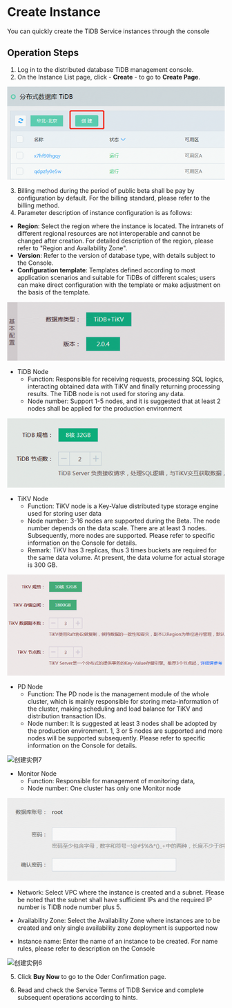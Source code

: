 # Create Instance

You can quickly create the TiDB Service instances through the console

## Operation Steps
1. Log in to the distributed database TiDB management console.
2. On the Instance List page, click - **Create** - to go to **Create Page**.

![Create Instance 1](../../../../image/TiDB/Create-Instance-1.png)

3. Billing method during the period of public beta shall be pay by configuration by default. For the billing standard, please refer to the billing method.
4. Parameter description of instance configuration is as follows:
- **Region**: Select the region where the instance is located. The intranets of different regional resources are not interoperable and cannot be changed after creation. For detailed description of the region, please refer to "Region and Availability Zone".
- **Version**: Refer to the version of database type, with details subject to the Console.
- **Configuration template**: Templates defined according to most application scenarios and suitable for TiDBs of different scales; users can make direct configuration with the template or make adjustment on the basis of the template.

![Create Instance 2](../../../../image/TiDB/Create-Instance-2.png)

- TiDB Node
  - Function: Responsible for receiving requests, processing SQL logics, interacting obtained data with TiKV and finally returning processing results. The TiDB node is not used for storing any data. 
  - Node number: Support 1-5 nodes, and it is suggested that at least 2 nodes shall be applied for the production environment

![创建实例3](../../../../image/TiDB/Create-Instance-3.png)

- TiKV Node
  - Function: TiKV node is a Key-Value distributed type storage engine used for storing user data
  - Node number: 3-16 nodes are supported during the Beta. The node number depends on the data scale. There are at least 3 nodes. Subsequently, more nodes are supported. Please refer to specific information on the Console for details.
  - Remark: TiKV has 3 replicas, thus 3 times buckets are required for the same data volume. At present, the data volume for actual storage is 300 GB.

![创建实例4](../../../../image/TiDB/Create-Instance-4.png)

- PD Node
  - Function: The PD node is the management module of the whole cluster, which is mainly responsible for storing meta-information of the cluster, making scheduling and load balance for TiKV and distribution transaction IDs.
  - Node number: It is suggested at least 3 nodes shall be adopted by the production environment. 1, 3 or 5 nodes are supported and more nodes will be supported subsequently. Please refer to specific information on the Console for details.
  
![创建实例7](../../../../image/TiDB/Create-Instance-7.png)

- Monitor Node
  - Function: Responsible for management of monitoring data,
  - Node number: One cluster has only one Monitor node

![创建实例5](../../../../image/TiDB/Create-Instance-5.png)

- Network: Select VPC where the instance is created and a subnet. Please be noted that the subnet shall have sufficient IPs and the required IP number is TiDB node number plus 5.

- Availability Zone: Select the Availability Zone where instances are to be created and only single availability zone deployment is supported now

- Instance name: Enter the name of an instance to be created. For name rules, please refer to description on the Console

![创建实例6](../../../../image/TiDB/Create-Instance-6.png)

5. Click **Buy Now** to go to the Oder Confirmation page. 

6. Read and check the Service Terms of TiDB Service and complete subsequent operations according to hints. 
